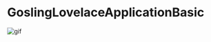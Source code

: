 # GoslingLovelaceApplicationBasic
![gif](https://github.com/PengfeiMiao/GoslingLovelaceApplicationBasic/part1_demo.gif)
